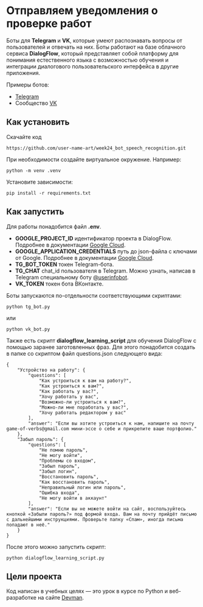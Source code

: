 # Отправляем уведомления о проверке работ

Боты для **Telegram** и **VK**, которые умеют распознавать вопросы от пользователей и отвечать на них. Боты работают на базе облачного сервиса **DialogFlow**, который представляет собой платформу для понимания естественного языка с возможностью обучения и интеграции диалогового пользовательского интерфейса в другие приложения.

Примеры ботов:
* [Telegram](https://t.me/art_2024_speech_recognition_bot)
* Сообщество [VK](https://vk.com/club224363232)

## Как установить

Скачайте код
```
https://github.com/user-name-art/week24_bot_speech_recognition.git
```
При необходимости создайте виртуальное окружение. Например: 
```
python -m venv .venv
``` 
Установите зависимости:
```
pip install -r requirements.txt
```

## Как запустить

Для работы понадобится файл **.env**. 
* **GOOGLE_PROJECT_ID** идентификатор проекта в DialogFlow. Подробнее в документации [Google Cloud](https://cloud.google.com/dialogflow/docs/quick/setup).
* **GOOGLE_APPLICATION_CREDENTIALS** путь до json-файла с ключами от Google. Подробнее в документации [Google Cloud](https://cloud.google.com/docs/authentication/api-keys). 
* **TG_BOT_TOKEN** токен Telegram-бота.
* **TG_CHAT** chat_id пользователя в Telegram. Можно узнать, написав в Telegram специальному боту [@userinfobot](https://telegram.me/userinfobot).
*  **VK_TOKEN** токен бота ВКонтакте.

Боты запускаются по-отдельности соответствующими скриптами:
```
python tg_bot.py
```
или 
```
python vk_bot.py
```
Также есть скрипт **dialogflow_learning_script** для обучения DialogFlow с помощью заранее заготовленных фраз. Для этого понадобится создать в папке со скриптом файл questions.json следующего вида:
```
{
    "Устройство на работу": {
        "questions": [
            "Как устроиться к вам на работу?",
            "Как устроиться к вам?",
            "Как работать у вас?",
            "Хочу работать у вас",
            "Возможно-ли устроиться к вам?",
            "Можно-ли мне поработать у вас?",
            "Хочу работать редактором у вас"
        ],
        "answer": "Если вы хотите устроиться к нам, напишите на почту game-of-verbs@gmail.com мини-эссе о себе и прикрепите ваше портфолио."
    },
    "Забыл пароль": {
        "questions": [
            "Не помню пароль",
            "Не могу войти",
            "Проблемы со входом",
            "Забыл пароль",
            "Забыл логин",
            "Восстановить пароль",
            "Как восстановить пароль",
            "Неправильный логин или пароль",
            "Ошибка входа",
            "Не могу войти в аккаунт"
        ],
        "answer": "Если вы не можете войти на сайт, воспользуйтесь кнопкой «Забыли пароль?» под формой входа. Вам на почту прийдёт письмо с дальнейшими инструкциями. Проверьте папку «Спам», иногда письма попадают в неё."
    }
}
```

После этого можно запустить скрипт:
```
python dialogflow_learning_script.py
```

## Цели проекта

Код написан в учебных целях — это урок в курсе по Python и веб-разработке на сайте [Devman](https://dvmn.org).
